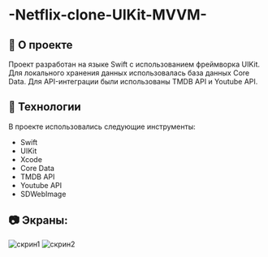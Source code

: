 # -Netflix-clone-UIKit-MVVM-

## 🎯 О проекте

Проект разработан на языке Swift с использованием фреймворка UIKit. Для локального хранения данных использовалась база данных Core Data. Для API-интеграции были использованы TMDB API и Youtube API.

## 🚀 Технологии

В проекте использовались следующие инструменты:

+ Swift
+ UIKit
+ Xcode
+ Core Data
+ TMDB API
+ Youtube API
+ SDWebImage
 
## 📷 Экраны:
![скрин1](https://user-images.githubusercontent.com/126234899/233843917-f473ff4f-549e-45fc-9918-dc85f0679942.jpg)
![скрин2](https://user-images.githubusercontent.com/126234899/233844020-008af139-bf5e-4dbe-9d57-9227e8f10b37.jpg)





